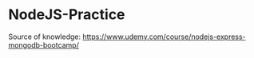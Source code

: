 # NodeJS-Practice
Source of knowledge: https://www.udemy.com/course/nodejs-express-mongodb-bootcamp/
